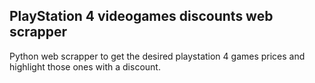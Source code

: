 ## PlayStation 4 videogames discounts web scrapper

Python web scrapper to get the desired playstation 4 games prices and highlight those ones with a discount.